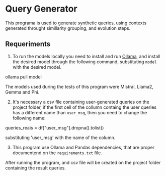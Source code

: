 # Query Generator

This programa is used to generate synthetic queries, using contexts generated throught simillarity grouping, and evolution steps.

## Requeriments

1. To run the models locally you need to install and run [Ollama](https://ollama.com/download), and install the desired model through the following command, substituting ``model`` with the desired model.

  ollama pull model

The models used during the tests of this program were Mistral, Llama2, Gemma and Phi.

2. It's necessary a csv file containing user-generated queries on the project folder, if the first cell of the collumn containg the user queries has a different name than ``user_msg``, then you need to change the following name:

  queries_reais = df["user_msg"].dropna().tolist()

substituting 'user_msg' with the name of the column.

3. This program use Ollama and Pandas dependencies, that are proper documentend on the ``requirements.txt`` file.

After running the program, and csv file will be created on the project folder containing the result queries.
